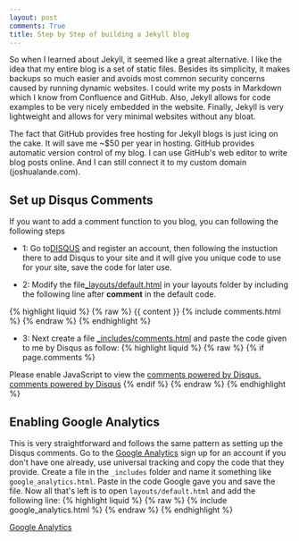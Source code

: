 ```yaml
---
layout: post
comments: True
title: Step by Step of building a Jekyll blog
---
```


So when I learned about Jekyll, it seemed like a great alternative. I like the idea that my entire blog is a set of static files. Besides its simplicity, it makes backups so much easier and avoids most common security concerns caused by running dynamic websites. I could write my posts in Markdown which I know from Confluence and GitHub. Also, Jekyll allows for code examples to be very nicely embedded in the website. Finally, Jekyll is very lightweight and allows for very minimal websites without any bloat.
<!--break-->
The fact that GitHub provides free hosting for Jekyll blogs is just icing on the cake. It will save me ~$50 per year in hosting. GitHub provides automatic version control of my blog. I can use GitHub's web editor to write blog posts online. And I can still connect it to my custom domain (joshualande.com).




## Set up Disqus Comments
If you want to add a comment function to you blog, you can following the following steps

* 1: Go to[DISQUS](https://disqus.com) and register an account, then following the instuction there to add Disqus to your site and it will give you unique code to use for your site, save the code for later use.

* 2: Modify the file[_layouts/default.html](https://github.com/JizongL/jizongL.github.io/blob/master/_layouts/default.html) in your 
layouts folder by including the following line after **comment** in the default code.

{% highlight liquid %}
{% raw %}
{{ content }}
{% include comments.html %}
{% endraw %}
{% endhighlight %}

* 3: Next create a file [_includes/comments.html](https://github.com/JizongL/jizongL.github.io/blob/master/_includes/comments.html)     and paste the code given to me by Disqus as follow:
{% highlight liquid %}
{% raw %}
{% if page.comments %}
<!-- Add Disqus comments. -->
<div id="disqus_thread"></div>
<script type="text/javascript">
  /* * * CONFIGURATION VARIABLES: EDIT BEFORE PASTING INTO YOUR WEBPAGE * * */
  var disqus_shortname = '<USERNAME>'; // required: replace example with your forum shortname
  var disqus_identifier = "{{ site.disqusid }}{{ page.url | replace:'index.html','' }}";

  /* * * DON'T EDIT BELOW THIS LINE * * */
  (function() {
    var dsq = document.createElement('script'); dsq.type = 'text/javascript'; dsq.async = true;
    dsq.src = '//' + disqus_shortname + '.disqus.com/embed.js';
    (document.getElementsByTagName('head')[0] || document.getElementsByTagName('body')[0]).appendChild(dsq);
  })();
</script>
<noscript>Please enable JavaScript to view the <a href="http://disqus.com/?ref_noscript">comments powered by Disqus.</a></noscript>
<a href="http://disqus.com" class="dsq-brlink">comments powered by <span class="logo-disqus">Disqus</span></a>
{% endif %}
{% endraw %}
{% endhighlight %}


## Enabling Google Analytics

This is very straightforward and follows the same pattern as setting up the Disqus comments. Go to the [Google Analytics](http://www.google.com/analytics/) sign up for an account if you don't have one already, use universal tracking and copy the code that they provide. Create a file in the `_includes` folder and name it something like `google_analytics.html`. <!--break-->
Paste in the code Google gave you and save the file. Now all that's left is to open `layouts/default.html` and add the following line:
{% highlight liquid %}
{% raw %}
{% include google_analytics.html %}
{% endraw %}
{% endhighlight %}

[Google Analytics](https://truongtx.me/2013/04/05/google-analytics-for-jekyll-bootstrap/)
